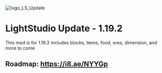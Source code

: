 ![logo_LS_Update](https://user-images.githubusercontent.com/87470345/198383310-f4c7574c-b831-4433-8767-f66ada07ebca.png)

# LightStudio Update - 1.19.2
This mod is for 1.19.2 includes blocks, items, food, ores, dimension, and more to come 

## Roadmap: https://i8.ae/NYYGp
